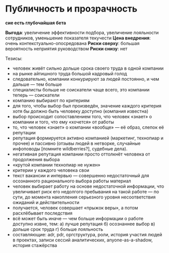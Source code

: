 # Публичность и прозрачность

**сие есть глубочайшая бета**



**Выгода**: увеличение эффективности подбора, увеличение лояльности сотрудников, уменьшение показателя текучести
**Цена внедрения**: очень контекстуально-опосредована
**Риски сверху**: большая вероятность неприятия руководством
**Риски снизу**: нет

Тезисы:
- человек живёт сильно дольше срока своего труда в одной компании
- на рынке айтишного труда большой кадровый голод
- следовательно, компании конкурируют за людей постоянно, и чем дальше — тем больше
- специалисты больше не соискатели чаще всего, это компании теперь — соискатели
- компанию выбирают по критериям
- для того, чтобы выбор был произведён, значение каждого критерия хотя бы должно быть человеку доступно (компания известна)
- выбор происходит сопоставлением того, что человек «знает» о компании и того, что ему «хочется» от работы
- то, что человек «знает» о компании «вообще» — её образ, слепок её репутации
- репутация формируется активно компанией (маркетинг, технопиар и прочее) и пассивно (отзывы людей в нетворке, случайные инфоповоды [помните wildberries?], судебные дела).
- негативная репутация компании просто оттолкнёт человека от продолжения выбора
- «крутой компании технопиар не нужен»
- критерии у каждого человека свои
- текст вакансии и интервью — совершенно недостаточный для осознанного рационального выбора работы материал
- человек выбирает работу на основе недостаточной информации, что увеличивает риск его недолгого пребывания на такой работе — по сути, до момента накопления серьезного уровня несоответствия ожиданий и действительности
- получается, человек совершает «прыжок веры», а потом расхлёбывает последствия
- всё может быть иначе — чем больше информации о работе доступно извне, тем: а) лучше репутация б) осознаннее выбор в) дольше срок труда г) больше лояльность
- составляющие: adr, pdr, оргструктура, роли, история участия людей в проектах, записи сессий аналитических, anyone-as-a-shadow, история стажёрства

